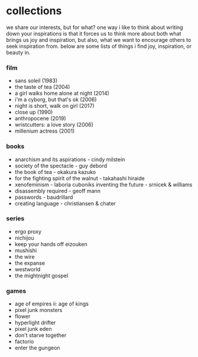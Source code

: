 # collections

we share our interests, but for what? one way i like to think about writing down your inspirations is that it forces us to think more about both what brings us joy and inspiration, but also, what we want to encourage others to seek inspiration from. below are some lists of things i find joy, inspiration, or beauty in.


### film

* sans soleil (1983)
* the taste of tea (2004)
* a girl walks home alone at night (2014)
* i'm a cyborg, but that's ok (2006)
* night is short, walk on girl (2017)
* close up (1990)
* anthropocene (2019)
* wristcutters: a love story (2006)
* millenium actress (2001)

### books

* anarchism and its aspirations - cindy milstein
* society of the spectacle - guy debord
* the book of tea - okakura kazuko
* for the fighting spirit of the walnut - takahashi hiraide
* xenofeminism - laboria cuboniks inventing the future - srnicek & williams
* disassembly required - geoff mann
* passwords - baudrillard
* creating language - christiansen & chater

### series

* ergo proxy
* nichijou
* keep your hands off eizouken
* mushishi
* the wire
* the expanse
* westworld
* the mightnight gospel

### games

* age of empires ii: age of kings
* pixel junk monsters
* flower
* hyperlight drifter
* pixel junk eden
* don't starve together
* factorio
* enter the gungeon
